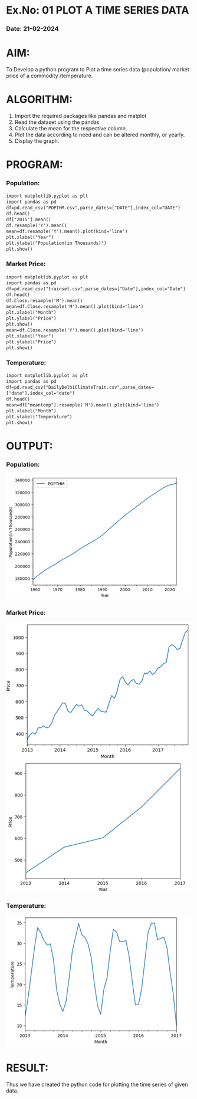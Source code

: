 # Ex.No: 01 PLOT A TIME SERIES DATA
###  Date: 21-02-2024

# AIM:
To Develop a python program to Plot a time series data (population/ market price of a commodity
/temperature.
# ALGORITHM:
1. Import the required packages like pandas and matplot
2. Read the dataset using the pandas
3. Calculate the mean for the respective column.
4. Plot the data according to need and can be altered monthly, or yearly.
5. Display the graph.
# PROGRAM:
### Population:
~~~
import matplotlib.pyplot as plt
import pandas as pd
df=pd.read_csv("POPTHM.csv",parse_dates=["DATE"],index_col="DATE")
df.head()
df["2015"].mean()
df.resample('Y').mean()
mean=df.resample('Y').mean().plot(kind='line')
plt.xlabel("Year")
plt.ylabel("Population(in Thousands)")
plt.show()
~~~
### Market Price:
~~~
import matplotlib.pyplot as plt
import pandas as pd
df=pd.read_csv("trainset.csv",parse_dates=["Date"],index_col="Date")
df.head()
df.Close.resample('M').mean()
mean=df.Close.resample('M').mean().plot(kind='line')
plt.xlabel("Month")
plt.ylabel("Price")
plt.show()
mean=df.Close.resample('Y').mean().plot(kind='line')
plt.xlabel("Year")
plt.ylabel("Price")
plt.show()
~~~
### Temperature:
~~~
import matplotlib.pyplot as plt
import pandas as pd
df=pd.read_csv("DailyDelhiClimateTrain.csv",parse_dates=["date"],index_col="date")
df.head()
mean=df["meantemp"].resample('M').mean().plot(kind='line')
plt.xlabel("Month")
plt.ylabel("Temperature")
plt.show()
~~~
# OUTPUT:
### Population:
![](https://github.com/RanjithD18/TSA_EXP1/blob/main/1.png)
### Market Price:
![](https://github.com/RanjithD18/TSA_EXP1/blob/main/2.png)
![](https://github.com/RanjithD18/TSA_EXP1/blob/main/3.png)
### Temperature:
![](https://github.com/RanjithD18/TSA_EXP1/blob/main/4.png)





# RESULT:
Thus we have created the python code for plotting the time series of given data.
